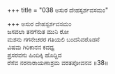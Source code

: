 +++
title = "038 ಅಸುರ ದೇಹಸ್ಪರ್ಶವಸಮಂ"

+++
ಅಸುರ ದೇಹಸ್ಪರ್ಶವಸಮಂ  
ಜಸವಲಾ ತನಗೆನುತ ಮುನಿ ರೋ  
ಮಶನು ಗಗನೇಚರರ ಗತಿಯಲಿ ಬಂದನಿವರೊಡನೆ   
ವಿಷಮ ಗಿರಿಕಾನನ ಕದಧ್ವ  
ಪ್ರಸರವನು ಹಿಂದಿಕ್ಕಿ ಹೊದ್ದಿದ  
ರೆಸೆವ ನರನಾರಾಯಣಾಶ್ರಮ ವರತಪೋವನವ      ॥38॥